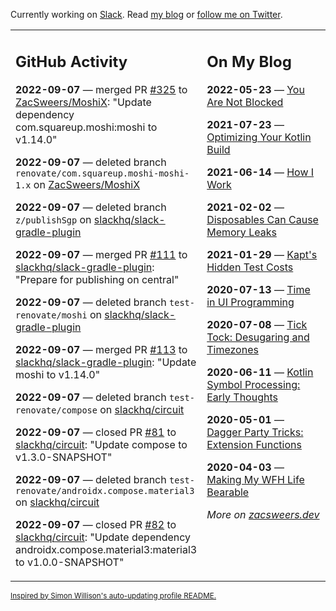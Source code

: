 Currently working on [Slack](https://slack.com/). Read [my blog](https://zacsweers.dev/) or [follow me on Twitter](https://twitter.com/ZacSweers).

<table><tr><td valign="top" width="60%">

## GitHub Activity
<!-- githubActivity starts -->
**2022-09-07** — merged PR [#325](https://github.com/ZacSweers/MoshiX/pull/325) to [ZacSweers/MoshiX](https://github.com/ZacSweers/MoshiX): "Update dependency com.squareup.moshi:moshi to v1.14.0"

**2022-09-07** — deleted branch `renovate/com.squareup.moshi-moshi-1.x` on [ZacSweers/MoshiX](https://github.com/ZacSweers/MoshiX)

**2022-09-07** — deleted branch `z/publishSgp` on [slackhq/slack-gradle-plugin](https://github.com/slackhq/slack-gradle-plugin)

**2022-09-07** — merged PR [#111](https://github.com/slackhq/slack-gradle-plugin/pull/111) to [slackhq/slack-gradle-plugin](https://github.com/slackhq/slack-gradle-plugin): "Prepare for publishing on central"

**2022-09-07** — deleted branch `test-renovate/moshi` on [slackhq/slack-gradle-plugin](https://github.com/slackhq/slack-gradle-plugin)

**2022-09-07** — merged PR [#113](https://github.com/slackhq/slack-gradle-plugin/pull/113) to [slackhq/slack-gradle-plugin](https://github.com/slackhq/slack-gradle-plugin): "Update moshi to v1.14.0"

**2022-09-07** — deleted branch `test-renovate/compose` on [slackhq/circuit](https://github.com/slackhq/circuit)

**2022-09-07** — closed PR [#81](https://github.com/slackhq/circuit/pull/81) to [slackhq/circuit](https://github.com/slackhq/circuit): "Update compose to v1.3.0-SNAPSHOT"

**2022-09-07** — deleted branch `test-renovate/androidx.compose.material3` on [slackhq/circuit](https://github.com/slackhq/circuit)

**2022-09-07** — closed PR [#82](https://github.com/slackhq/circuit/pull/82) to [slackhq/circuit](https://github.com/slackhq/circuit): "Update dependency androidx.compose.material3:material3 to v1.0.0-SNAPSHOT"
<!-- githubActivity ends -->
</td><td valign="top" width="40%">

## On My Blog
<!-- blog starts -->
**2022-05-23** — [You Are Not Blocked](https://www.zacsweers.dev/you-are-not-blocked/)

**2021-07-23** — [Optimizing Your Kotlin Build](https://www.zacsweers.dev/optimizing-your-kotlin-build/)

**2021-06-14** — [How I Work](https://www.zacsweers.dev/how-i-work/)

**2021-02-02** — [Disposables Can Cause Memory Leaks](https://www.zacsweers.dev/disposables-can-cause-memory-leaks/)

**2021-01-29** — [Kapt's Hidden Test Costs](https://www.zacsweers.dev/kapts-hidden-test-costs/)

**2020-07-13** — [Time in UI Programming](https://www.zacsweers.dev/time-in-ui/)

**2020-07-08** — [Tick Tock: Desugaring and Timezones](https://www.zacsweers.dev/ticktock-desugaring-timezones/)

**2020-06-11** — [Kotlin Symbol Processing: Early Thoughts](https://www.zacsweers.dev/kotlin-symbol-processor-early-thoughts/)

**2020-05-01** — [Dagger Party Tricks: Extension Functions](https://www.zacsweers.dev/dagger-party-tricks-extension-functions/)

**2020-04-03** — [Making My WFH Life Bearable](https://www.zacsweers.dev/making-wfh-life-bearable/)
<!-- blog ends -->
_More on [zacsweers.dev](https://zacsweers.dev/)_
</td></tr></table>

<sub><a href="https://simonwillison.net/2020/Jul/10/self-updating-profile-readme/">Inspired by Simon Willison's auto-updating profile README.</a></sub>